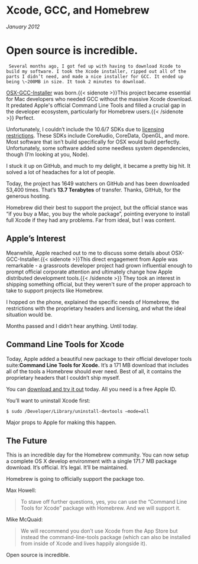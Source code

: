 # Xcode, GCC, and Homebrew
*January 2012*





   # Open source is incredible.

     Several months ago, I got fed up with having to download Xcode to build my software. I took the Xcode installer, ripped out all of the parts I didn’t need, and made a nice installer for GCC. It ended up being \~200MB in size. It took 2 minutes to download.

 [OSX\-GCC\-Installer](https://github.com/kennethreitz/osx-gcc-installer/) was born.{{< sidenote >}}This project became essential for Mac developers who needed GCC without the massive Xcode download. It predated Apple's official Command Line Tools and filled a crucial gap in the developer ecosystem, particularly for Homebrew users.{{< /sidenote >}} Perfect.

 Unfortunately, I couldn’t include the 10\.6/7 SDKs due to [licensing restrictions](http://www.amazon.com/gp/product/0596517963/ref=as_li_ss_tl?ie=UTF8&amp;tag=bookforkind-20&amp;linkCode=as2&amp;camp=1789&amp;creative=390957&amp;creativeASIN=0596517963). These SDKs include CoreAudio, CoreData, OpenGL, and more. Most software that isn’t build specifically for OSX would build perfectly. Unfortunately, some software added some needless system dependencies, though (I’m looking at you, Node).

 I stuck it up on GitHub, and much to my delight, it became a pretty big hit. It solved a lot of headaches for a lot of people.

 Today, the project has 1649 watchers on GitHub and has been downloaded 53,400 times. That’s **13\.7 Terabytes** of transfer. Thanks, GitHub, for the generous hosting.

 Homebrew did their best to support the project, but the official stance was “if you buy a Mac, you buy the whole package”, pointing everyone to install full Xcode if they had any problems. Far from ideal, but I was content.

 ## Apple’s Interest

 Meanwhile, Apple reached out to me to discuss some details about OSX\-GCC\-Installer.{{< sidenote >}}This direct engagement from Apple was remarkable - a grassroots developer project had grown influential enough to prompt official corporate attention and ultimately change how Apple distributed development tools.{{< /sidenote >}} They took an interest in shipping something official, but they weren't sure of the proper approach to take to support projects like Homebrew.

 I hopped on the phone, explained the specific needs of Homebrew, the restrictions with the proprietary headers and licensing, and what the ideal situation would be.

 Months passed and I didn’t hear anything. Until today.

 ## Command Line Tools for Xcode

 Today, Apple added a beautiful new package to their official developer tools suite:**Command Line Tools for Xcode.** It’s a 171 MB download that includes all of the tools a Homebrew should ever need. Best of all, it contains the proprietary headers that I couldn’t ship myself.

 You can [download and try it out](http://developer.apple.com/downloads) today. All you need is a free Apple ID.

 You’ll want to uninstall Xcode first:

 
```
$ sudo /Developer/Library/uninstall-devtools —mode=all
```
 Major props to Apple for making this happen.

 ## The Future

 This is an incredible day for the Homebrew community. You can now setup a complete OS X develop environment with a single 171\.7 MB package download. It’s official. It’s legal. It’ll be maintained.

 Homebrew is going to officially support the package too.

 Max Howell:

 
> To stave off further questions, yes, you can use the “Command Line Tools for Xcode” package with Homebrew. And we will support it.

 Mike McQuaid:

 
> We will recommend you don’t use Xcode from the App Store but instead the command\-line\-tools package (which can also be installed from inside of Xcode and lives happily alongside it).

 Open source is incredible.

     